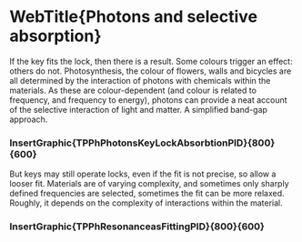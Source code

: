 # WebTitle{Photons and selective absorption}

If the key fits the lock, then there is a result. Some colours trigger an effect: others do not. Photosynthesis, the colour of flowers, walls and bicycles are all determined by the interaction of photons with chemicals within the materials. As these are colour-dependent (and colour is related to frequency, and frequency to energy), photons can provide a neat account of the selective interaction of light and matter. A simplified band-gap approach.

### InsertGraphic{TPPhPhotonsKeyLockAbsorbtionPID}{800}{600}

But keys may still operate locks, even if the fit is not precise, so allow a looser fit. Materials are of varying complexity, and sometimes only sharply defined frequencies are selected, sometimes the fit can be more relaxed. Roughly, it depends on the complexity of interactions within the material.

### InsertGraphic{TPPhResonanceasFittingPID}{800}{600}
